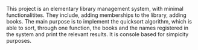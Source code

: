 This project is an elementary library management system, with minimal functionalitites. They include, adding memberships to the library, adding books. 
The main purpose is to implement the quicksort algorithm, which is able to sort, through one function, the books and the names registered in the system and 
print the relevant results. It is console based for simpicity purposes.

